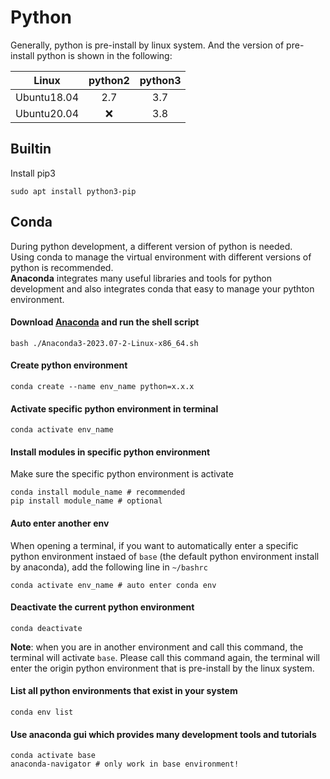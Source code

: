 # Python
Generally, python is pre-install by linux system. And the version of pre-install python is shown in the following:

|    Linux    | python2 | python3 |
|     ---     |  :---:  |  :---:  |
| Ubuntu18.04 |   2.7   |   3.7   |
| Ubuntu20.04 |   ❌    |   3.8   |

## Builtin
Install pip3
```shell
sudo apt install python3-pip
```

## Conda
During python development, a different version of python is needed.   
Using conda to manage the virtual environment with different versions of python is recommended.  
**Anaconda** integrates many useful libraries and tools for python development and also integrates conda that easy to manage your pythton environment. 

#### Download [Anaconda](https://www.anaconda.com/download) and run the shell script
```shell
bash ./Anaconda3-2023.07-2-Linux-x86_64.sh
```

#### Create python environment
```shell
conda create --name env_name python=x.x.x
```

####  Activate specific python environment in terminal
```shell
conda activate env_name
```

#### Install modules in specific python environment 
Make sure the specific python environment is activate
```shell
conda install module_name # recommended
pip install module_name # optional
```

#### Auto enter another env
When opening a terminal, if you want to automatically enter a specific python environment instaed of `base` (the default python environment install by anaconda), add the following line in `~/bashrc`
```shell
conda activate env_name # auto enter conda env
```
  
#### Deactivate the current python environment
```shell
conda deactivate
``` 
**Note**: when you are in another environment and call this command, the terminal will activate `base`. Please call this command again, the terminal will enter the origin python environment that is pre-install by the linux system.

#### List all python environments that exist in your system 
```shell
conda env list
```

#### Use anaconda gui which provides many development tools and tutorials
```shell
conda activate base
anaconda-navigator # only work in base environment!
```
